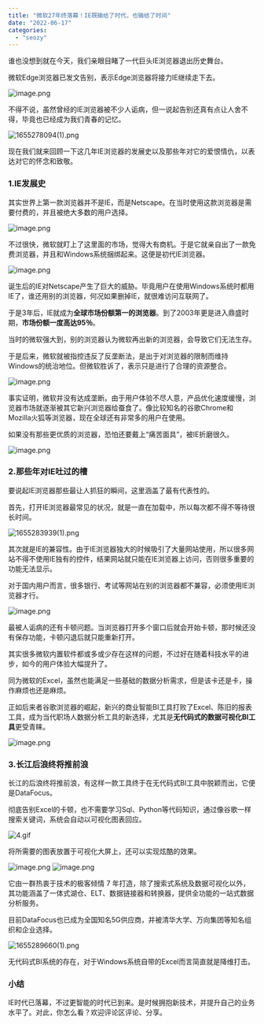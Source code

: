 ```yaml
---
title: "微软27年终落幕！IE既输给了时代，也输给了时间"
date: "2022-06-17"
categories: 
  - "seozy"
---
```


谁也没想到就在今天，我们亲眼目睹了一代巨头IE浏览器退出历史舞台。

微软Edge浏览器已发文告别，表示Edge浏览器将接力IE继续走下去。

![image.png](images/1655445339-image-png.png)

不得不说，虽然曾经的IE浏览器被不少人诟病，但一说起告别还真有点让人舍不得，毕竟也已经成为我们青春的记忆。

![1655278094(1).png](images/1655445341-16552780941-png.png)

现在我们就来回顾一下这几年IE浏览器的发展史以及那些年对它的爱恨情仇，以表达对它的怀念和致敬。

### 1.IE发展史

其实世界上第一款浏览器并不是IE，而是Netscape。在当时使用这款浏览器是需要付费的，并且被绝大多数的用户选择。

![image.png](images/1655445342-image-png.png)

不过很快，微软就盯上了这里面的市场，觉得大有商机。于是它就亲自出了一款免费浏览器，并且和Windows系统捆绑起来。这便是初代IE浏览器。

![image.png](images/1655445347-image-png.png)

诞生后的IE对Netscape产生了巨大的威胁。毕竟用户在使用Windows系统时都用IE了，谁还用别的浏览器，何况如果删掉IE，就很难访问互联网了。

于是3年后，IE就成为**全球市场份额第一的浏览器**。到了2003年更是进入鼎盛时期，**市场份额一度高达95％**。

当时的微软强大到，别的浏览器认为微软再出新的浏览器，会导致它们无法生存。

于是后来，微软就被指控违反了反垄断法，是出于对浏览器的限制而维持Windows的统治地位。但微软胜诉了，表示只是进行了合理的资源整合。

![image.png](images/1655445350-image-png.png)

事实证明，微软并没有达成垄断。由于用户体验不尽人意，产品优化速度缓慢，浏览器市场就逐渐被其它新兴浏览器给蚕食了。像比较知名的谷歌Chrome和Mozilla火狐等浏览器，现在全球还有非常多的用户在使用。

如果没有那些更优质的浏览器，恐怕还要戴上“痛苦面具”，被IE折磨很久。

![image.png](images/1655445352-image-png.png)

### 2.那些年对IE吐过的槽

要说起IE浏览器那些最让人抓狂的瞬间，这里涵盖了最有代表性的。

首先，打开IE浏览器最常见的状况，就是一直在加载中，所以每次都不得不等待很长时间。

![1655283939(1).png](images/1655445358-16552839391-png.png)

其次就是IE的兼容性。由于IE浏览器独大的时候吸引了大量网站使用，所以很多网站不得不使用IE独有的控件，结果网站就只能在IE浏览器上访问，否则很多重要的功能无法显示。

对于国内用户而言，很多银行、考试等网站在别的浏览器都不兼容，必须使用IE浏览器才行。

![image.png](images/1655445359-image-png.png)

最被人诟病的还有卡顿问题。当浏览器打开多个窗口后就会开始卡顿，那时候还没有保存功能，卡顿闪退后就只能重新打开。

其实很多微软内置软件都或多或少存在这样的问题，不过好在随着科技水平的进步，如今的用户体验大幅提升了。

同为微软的Excel，虽然也能满足一些基础的数据分析需求，但是该卡还是卡，操作麻烦也还是麻烦。

正如后来者谷歌浏览器的崛起，新兴的商业智能BI工具打败了Excel、陈旧的报表工具，成为当代职场人数据分析工具的新选择，尤其是**无代码式的数据可视化BI工具**更受青睐。

![image.png](images/1655445360-image-png.png)

### 3.长江后浪终将推前浪

长江的后浪终将推前浪，有这样一款工具终于在无代码式BI工具中脱颖而出，它便是DataFocus。

彻底告别Excel的卡顿，也不需要学习Sql、Python等代码知识，通过像谷歌一样搜索关键词，系统会自动以可视化图表回应。

![4.gif](images/1655445363-4-gif.gif)

将所需要的图表放置于可视化大屏上，还可以实现炫酷的效果。

![image.png](images/1655445368-image-png.png) ![image.png](images/1655445384-image-png.png)

它由一群热衷于技术的极客倾情 7 年打造，除了搜索式系统及数据可视化以外，其功能涵盖了一体式湖仓、ELT、数据链接器和转换器，提供全功能的一站式数据分析服务。

目前DataFocus也已成为全国知名5G供应商，并被清华大学、万向集团等知名组织和企业选择。

![1655289660(1).png](images/1655445397-16552896601-png.png)

无代码式BI系统的存在，对于Windows系统自带的Excel而言简直就是降维打击。

### 小结

IE时代已落幕，不过更智能的时代已到来。是时候拥抱新技术，并提升自己的业务水平了。对此，你怎么看？欢迎评论区评论、分享。

